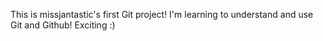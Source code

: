 This is missjantastic's first Git project! I'm learning to understand and use Git and Github! Exciting :) 